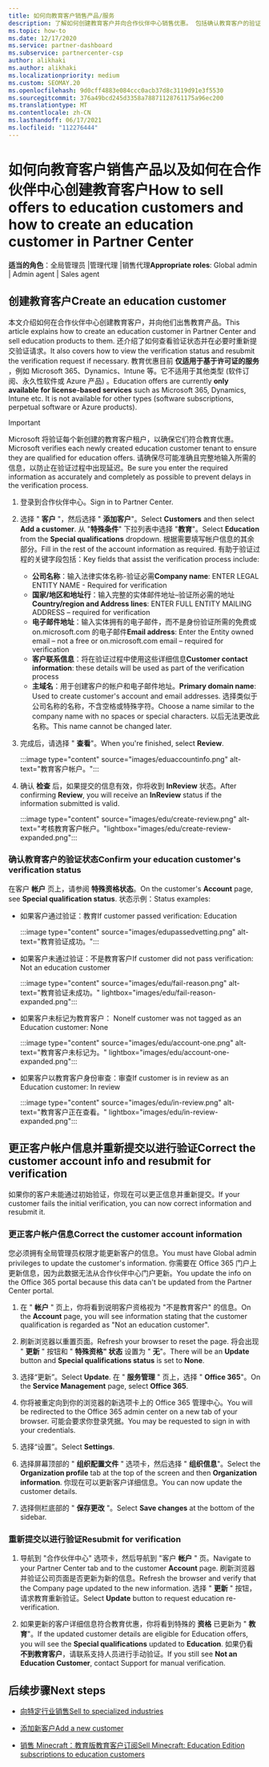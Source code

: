 ```yaml
---
title: 如何向教育客户销售产品/服务
description: 了解如何创建教育客户并向合作伙伴中心销售优惠。 包括确认教育客户的验证状态。
ms.topic: how-to
ms.date: 12/17/2020
ms.service: partner-dashboard
ms.subservice: partnercenter-csp
author: alikhaki
ms.author: alikhaki
ms.localizationpriority: medium
ms.custom: SEOMAY.20
ms.openlocfilehash: 9d0cff4883e084ccc0acb37d8c3119d91e3f5530
ms.sourcegitcommit: 376a49bcd245d3358a78871128761175a96ec200
ms.translationtype: MT
ms.contentlocale: zh-CN
ms.lasthandoff: 06/17/2021
ms.locfileid: "112276444"
---
```

# <a name="how-to-sell-offers-to-education-customers-and-how-to-create-an-education-customer-in-partner-center"></a><span data-ttu-id="84b47-104">如何向教育客户销售产品以及如何在合作伙伴中心创建教育客户</span><span class="sxs-lookup"><span data-stu-id="84b47-104">How to sell offers to education customers and how to create an education customer in Partner Center</span></span>

<span data-ttu-id="84b47-105">**适当的角色**：全局管理员 |管理代理 |销售代理</span><span class="sxs-lookup"><span data-stu-id="84b47-105">**Appropriate roles**: Global admin | Admin agent | Sales agent</span></span>

## <a name="create-an-education-customer"></a><span data-ttu-id="84b47-106">创建教育客户</span><span class="sxs-lookup"><span data-stu-id="84b47-106">Create an education customer</span></span>

<span data-ttu-id="84b47-107">本文介绍如何在合作伙伴中心创建教育客户，并向他们出售教育产品。</span><span class="sxs-lookup"><span data-stu-id="84b47-107">This article explains how to create an education customer in Partner Center and sell education products to them.</span></span> <span data-ttu-id="84b47-108">还介绍了如何查看验证状态并在必要时重新提交验证请求。</span><span class="sxs-lookup"><span data-stu-id="84b47-108">It also covers how to view the verification status and resubmit the verification request if necessary.</span></span> <span data-ttu-id="84b47-109">教育优惠目前 **仅适用于基于许可证的服务** ，例如 Microsoft 365、Dynamics、Intune 等。它不适用于其他类型 (软件订阅、永久性软件或 Azure 产品) 。</span><span class="sxs-lookup"><span data-stu-id="84b47-109">Education offers are currently **only available for license-based services** such as Microsoft 365, Dynamics, Intune etc. It is not available for other types (software subscriptions, perpetual software or Azure products).</span></span>

> [!IMPORTANT]
> <span data-ttu-id="84b47-110">Microsoft 将验证每个新创建的教育客户租户，以确保它们符合教育优惠。</span><span class="sxs-lookup"><span data-stu-id="84b47-110">Microsoft verifies each newly created education customer tenant to ensure they are qualified for education offers.</span></span>  <span data-ttu-id="84b47-111">请确保尽可能准确且完整地输入所需的信息，以防止在验证过程中出现延迟。</span><span class="sxs-lookup"><span data-stu-id="84b47-111">Be sure you enter the required information as accurately and completely as possible to prevent delays in the verification process.</span></span>

1. <span data-ttu-id="84b47-112">登录到合作伙伴中心。</span><span class="sxs-lookup"><span data-stu-id="84b47-112">Sign in to Partner Center.</span></span>

2. <span data-ttu-id="84b47-113">选择 " **客户** "，然后选择 " **添加客户**"。</span><span class="sxs-lookup"><span data-stu-id="84b47-113">Select **Customers** and then select **Add a customer**.</span></span> <span data-ttu-id="84b47-114">从 "**特殊条件**" 下拉列表中选择 "**教育**"。</span><span class="sxs-lookup"><span data-stu-id="84b47-114">Select **Education** from the **Special qualifications** dropdown.</span></span>  <span data-ttu-id="84b47-115">根据需要填写帐户信息的其余部分。</span><span class="sxs-lookup"><span data-stu-id="84b47-115">Fill in the rest of the account information as required.</span></span>  <span data-ttu-id="84b47-116">有助于验证过程的关键字段包括：</span><span class="sxs-lookup"><span data-stu-id="84b47-116">Key fields that assist the verification process include:</span></span>

   - <span data-ttu-id="84b47-117">**公司名称**：输入法律实体名称-验证必需</span><span class="sxs-lookup"><span data-stu-id="84b47-117">**Company name**: ENTER LEGAL ENTITY NAME - Required for verification</span></span>
   - <span data-ttu-id="84b47-118">**国家/地区和地址行**：输入完整的实体邮件地址–验证所必需的地址</span><span class="sxs-lookup"><span data-stu-id="84b47-118">**Country/region and Address lines**: ENTER FULL ENTITY MAILING ADDRESS – required for verification</span></span>
   - <span data-ttu-id="84b47-119">**电子邮件地址**：输入实体拥有的电子邮件，而不是身份验证所需的免费或 on.microsoft.com 的电子邮件</span><span class="sxs-lookup"><span data-stu-id="84b47-119">**Email address**:  Enter the Entity owned email – not a free or on.microsoft.com email – required for verification</span></span>
   - <span data-ttu-id="84b47-120">**客户联系信息**：将在验证过程中使用这些详细信息</span><span class="sxs-lookup"><span data-stu-id="84b47-120">**Customer contact information**: these details will be used as part of the verification process</span></span>
   - <span data-ttu-id="84b47-121">**主域名**：用于创建客户的帐户和电子邮件地址。</span><span class="sxs-lookup"><span data-stu-id="84b47-121">**Primary domain name**:  Used to create customer's account and email addresses.</span></span>  <span data-ttu-id="84b47-122">选择类似于公司名称的名称，不含空格或特殊字符。</span><span class="sxs-lookup"><span data-stu-id="84b47-122">Choose a name similar to the company name with no spaces or special characters.</span></span>  <span data-ttu-id="84b47-123">以后无法更改此名称。</span><span class="sxs-lookup"><span data-stu-id="84b47-123">This name cannot be changed later.</span></span>

3. <span data-ttu-id="84b47-124">完成后，请选择 " **查看**"。</span><span class="sxs-lookup"><span data-stu-id="84b47-124">When you're finished, select **Review**.</span></span>

   :::image type="content" source="images/eduaccountinfo.png" alt-text="教育客户帐户。":::

4. <span data-ttu-id="84b47-126">确认 **检查** 后，如果提交的信息有效，你将收到 **InReview** 状态。</span><span class="sxs-lookup"><span data-stu-id="84b47-126">After confirming **Review**, you will receive an **InReview** status if the information submitted is valid.</span></span> 

    :::image type="content" source="images/edu/create-review.png" alt-text="考核教育客户帐户。"lightbox="images/edu/create-review-expanded.png":::

### <a name="confirm-your-education-customers-verification-status"></a><span data-ttu-id="84b47-128">确认教育客户的验证状态</span><span class="sxs-lookup"><span data-stu-id="84b47-128">Confirm your education customer's verification status</span></span>

<span data-ttu-id="84b47-129">在客户 **帐户** 页上，请参阅 **特殊资格状态**。</span><span class="sxs-lookup"><span data-stu-id="84b47-129">On the customer's **Account** page, see **Special qualification status**.</span></span>
<span data-ttu-id="84b47-130">状态示例：</span><span class="sxs-lookup"><span data-stu-id="84b47-130">Status examples:</span></span>

- <span data-ttu-id="84b47-131">如果客户通过验证：教育</span><span class="sxs-lookup"><span data-stu-id="84b47-131">If customer passed verification:  Education</span></span>

   :::image type="content" source="images/edupassedvetting.png" alt-text="教育验证成功。":::

- <span data-ttu-id="84b47-133">如果客户未通过验证：不是教育客户</span><span class="sxs-lookup"><span data-stu-id="84b47-133">If customer did not pass verification:  Not an education customer</span></span>

   :::image type="content" source="images/edu/fail-reason.png" alt-text="教育验证未成功。" lightbox="images/edu/fail-reason-expanded.png":::

- <span data-ttu-id="84b47-135">如果客户未标记为教育客户： None</span><span class="sxs-lookup"><span data-stu-id="84b47-135">If customer was not tagged as an Education customer:  None</span></span>

   :::image type="content" source="images/edu/account-one.png" alt-text="教育客户未标记为。" lightbox="images/edu/account-one-expanded.png":::

- <span data-ttu-id="84b47-137">如果客户以教育客户身份审查：审查</span><span class="sxs-lookup"><span data-stu-id="84b47-137">If customer is in review as an Education customer: In review</span></span>

    :::image type="content" source="images/edu/in-review.png" alt-text="教育客户正在查看。" lightbox="images/edu/in-review-expanded.png":::

## <a name="correct-the-customer-account-info-and-resubmit-for-verification"></a><span data-ttu-id="84b47-139">更正客户帐户信息并重新提交以进行验证</span><span class="sxs-lookup"><span data-stu-id="84b47-139">Correct the customer account info and resubmit for verification</span></span>

<span data-ttu-id="84b47-140">如果你的客户未能通过初始验证，你现在可以更正信息并重新提交。</span><span class="sxs-lookup"><span data-stu-id="84b47-140">If your customer fails the initial verification, you can now correct information and resubmit it.</span></span>

### <a name="correct-the-customer-account-information"></a><span data-ttu-id="84b47-141">更正客户帐户信息</span><span class="sxs-lookup"><span data-stu-id="84b47-141">Correct the customer account information</span></span>

<span data-ttu-id="84b47-142">您必须拥有全局管理员权限才能更新客户的信息。</span><span class="sxs-lookup"><span data-stu-id="84b47-142">You must have Global admin privileges to update the customer's information.</span></span> <span data-ttu-id="84b47-143">你需要在 Office 365 门户上更新信息，因为此数据无法从合作伙伴中心门户更新。</span><span class="sxs-lookup"><span data-stu-id="84b47-143">You update the info on the Office 365 portal because this data can't be updated from the Partner Center portal.</span></span>

1. <span data-ttu-id="84b47-144">在 " **帐户** " 页上，你将看到说明客户资格视为 "不是教育客户" 的信息。</span><span class="sxs-lookup"><span data-stu-id="84b47-144">On the **Account** page, you will see information stating that the customer qualification is regarded as "Not an education customer".</span></span>

2. <span data-ttu-id="84b47-145">刷新浏览器以重置页面。</span><span class="sxs-lookup"><span data-stu-id="84b47-145">Refresh your browser to reset the page.</span></span> <span data-ttu-id="84b47-146">将会出现 " **更新** " 按钮和 " **特殊资格" 状态** 设置为 " **无**"。</span><span class="sxs-lookup"><span data-stu-id="84b47-146">There will be an **Update** button and **Special qualifications status** is set to **None**.</span></span>

3. <span data-ttu-id="84b47-147">选择“更新”。</span><span class="sxs-lookup"><span data-stu-id="84b47-147">Select **Update**.</span></span> <span data-ttu-id="84b47-148">在 " **服务管理** " 页上，选择 " **Office 365**"。</span><span class="sxs-lookup"><span data-stu-id="84b47-148">On the **Service Management** page, select **Office 365**.</span></span>

4. <span data-ttu-id="84b47-149">你将被重定向到你的浏览器的新选项卡上的 Office 365 管理中心。</span><span class="sxs-lookup"><span data-stu-id="84b47-149">You will be redirected to the Office 365 admin center on a new tab of your browser.</span></span> <span data-ttu-id="84b47-150">可能会要求你登录凭据。</span><span class="sxs-lookup"><span data-stu-id="84b47-150">You may be requested to sign in with your credentials.</span></span>

5. <span data-ttu-id="84b47-151">选择“设置”。</span><span class="sxs-lookup"><span data-stu-id="84b47-151">Select **Settings**.</span></span>

6. <span data-ttu-id="84b47-152">选择屏幕顶部的 " **组织配置文件** " 选项卡，然后选择 " **组织信息**"。</span><span class="sxs-lookup"><span data-stu-id="84b47-152">Select the **Organization profile** tab at the top of the screen and then **Organization information**.</span></span> <span data-ttu-id="84b47-153">你现在可以更新客户详细信息。</span><span class="sxs-lookup"><span data-stu-id="84b47-153">You can now update the customer details.</span></span>

7. <span data-ttu-id="84b47-154">选择侧栏底部的 " **保存更改** "。</span><span class="sxs-lookup"><span data-stu-id="84b47-154">Select **Save changes** at the bottom of the sidebar.</span></span>  

### <a name="resubmit-for-verification"></a><span data-ttu-id="84b47-155">重新提交以进行验证</span><span class="sxs-lookup"><span data-stu-id="84b47-155">Resubmit for verification</span></span>

1. <span data-ttu-id="84b47-156">导航到 "合作伙伴中心" 选项卡，然后导航到 "客户 **帐户** " 页。</span><span class="sxs-lookup"><span data-stu-id="84b47-156">Navigate to your Partner Center tab and to the customer **Account** page.</span></span> <span data-ttu-id="84b47-157">刷新浏览器并验证公司页面是否更新为新的信息。</span><span class="sxs-lookup"><span data-stu-id="84b47-157">Refresh the browser and verify that the Company page updated to the new information.</span></span> <span data-ttu-id="84b47-158">选择 " **更新** " 按钮，请求教育重新验证。</span><span class="sxs-lookup"><span data-stu-id="84b47-158">Select **Update** button to request education re-verification.</span></span>

2. <span data-ttu-id="84b47-159">如果更新的客户详细信息符合教育优惠，你将看到特殊的 **资格** 已更新为 " **教育**"。</span><span class="sxs-lookup"><span data-stu-id="84b47-159">If the updated customer details are eligible for Education offers, you will see the **Special qualifications** updated to **Education**.</span></span> <span data-ttu-id="84b47-160">如果仍看 **不到教育客户**，请联系支持人员进行手动验证。</span><span class="sxs-lookup"><span data-stu-id="84b47-160">If you still see **Not an Education Customer**, contact Support for manual verification.</span></span>

## <a name="next-steps"></a><span data-ttu-id="84b47-161">后续步骤</span><span class="sxs-lookup"><span data-stu-id="84b47-161">Next steps</span></span>

- [<span data-ttu-id="84b47-162">向特定行业销售</span><span class="sxs-lookup"><span data-stu-id="84b47-162">Sell to specialized industries</span></span>](get-special-pricing-for-offers.md)

- [<span data-ttu-id="84b47-163">添加新客户</span><span class="sxs-lookup"><span data-stu-id="84b47-163">Add a new customer</span></span>](add-a-new-customer.md)

- [<span data-ttu-id="84b47-164">销售 Minecraft：教育版教育客户订阅</span><span class="sxs-lookup"><span data-stu-id="84b47-164">Sell Minecraft: Education Edition subscriptions to education customers</span></span>](minecraft-subscriptions.md)
